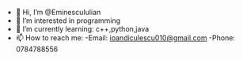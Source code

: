 - 👋 Hi, I’m @EminescuIulian
- 👀 I’m interested in programming
- 🌱 I’m currently learning: c++,python,java
- 📫 How to reach me: -Email: ioandiculescu010@gmail.com
                       -Phone: 0784788556
<!---
EminescuIulian/EminescuIulian is a ✨ special ✨ repository because its `README.md` (this file) appears on your GitHub profile.
You can click the Preview link to take a look at your changes.
--->
